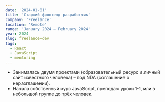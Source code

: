```yaml
---
date: '2024-01-01'
title: 'Старший фронтенд разработчик'
company: 'Freelance'
location: 'Remote'
range: 'January 2024 – February 2024'
year: 2024
slug: freelance-dev
tags:
  - React
  - JavaScript
  - mentoring
---
```


- Занималась двумя проектами (образовательный ресурс и личный сайт известного человека) – под NDA (соглашение о неразглашении). 
- Начала собственный курс JavaScript, преподаю уроки 1-1, или в небольшой группе до трёх человек.
